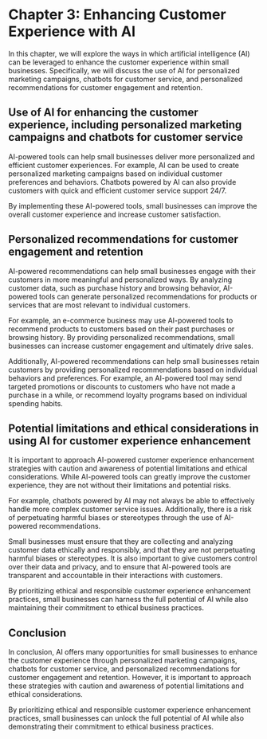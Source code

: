 Chapter 3: Enhancing Customer Experience with AI
================================================

In this chapter, we will explore the ways in which artificial intelligence (AI) can be leveraged to enhance the customer experience within small businesses. Specifically, we will discuss the use of AI for personalized marketing campaigns, chatbots for customer service, and personalized recommendations for customer engagement and retention.

Use of AI for enhancing the customer experience, including personalized marketing campaigns and chatbots for customer service
-----------------------------------------------------------------------------------------------------------------------------

AI-powered tools can help small businesses deliver more personalized and efficient customer experiences. For example, AI can be used to create personalized marketing campaigns based on individual customer preferences and behaviors. Chatbots powered by AI can also provide customers with quick and efficient customer service support 24/7.

By implementing these AI-powered tools, small businesses can improve the overall customer experience and increase customer satisfaction.

Personalized recommendations for customer engagement and retention
------------------------------------------------------------------

AI-powered recommendations can help small businesses engage with their customers in more meaningful and personalized ways. By analyzing customer data, such as purchase history and browsing behavior, AI-powered tools can generate personalized recommendations for products or services that are most relevant to individual customers.

For example, an e-commerce business may use AI-powered tools to recommend products to customers based on their past purchases or browsing history. By providing personalized recommendations, small businesses can increase customer engagement and ultimately drive sales.

Additionally, AI-powered recommendations can help small businesses retain customers by providing personalized recommendations based on individual behaviors and preferences. For example, an AI-powered tool may send targeted promotions or discounts to customers who have not made a purchase in a while, or recommend loyalty programs based on individual spending habits.

Potential limitations and ethical considerations in using AI for customer experience enhancement
------------------------------------------------------------------------------------------------

It is important to approach AI-powered customer experience enhancement strategies with caution and awareness of potential limitations and ethical considerations. While AI-powered tools can greatly improve the customer experience, they are not without their limitations and potential risks.

For example, chatbots powered by AI may not always be able to effectively handle more complex customer service issues. Additionally, there is a risk of perpetuating harmful biases or stereotypes through the use of AI-powered recommendations.

Small businesses must ensure that they are collecting and analyzing customer data ethically and responsibly, and that they are not perpetuating harmful biases or stereotypes. It is also important to give customers control over their data and privacy, and to ensure that AI-powered tools are transparent and accountable in their interactions with customers.

By prioritizing ethical and responsible customer experience enhancement practices, small businesses can harness the full potential of AI while also maintaining their commitment to ethical business practices.

Conclusion
--------------------------

In conclusion, AI offers many opportunities for small businesses to enhance the customer experience through personalized marketing campaigns, chatbots for customer service, and personalized recommendations for customer engagement and retention. However, it is important to approach these strategies with caution and awareness of potential limitations and ethical considerations.

By prioritizing ethical and responsible customer experience enhancement practices, small businesses can unlock the full potential of AI while also demonstrating their commitment to ethical business practices.


